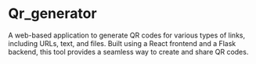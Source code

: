 # Qr_generator
A web-based application to generate QR codes for various types of links, including URLs, text, and files. Built using a React frontend and a Flask backend, this tool provides a seamless way to create and share QR codes.
